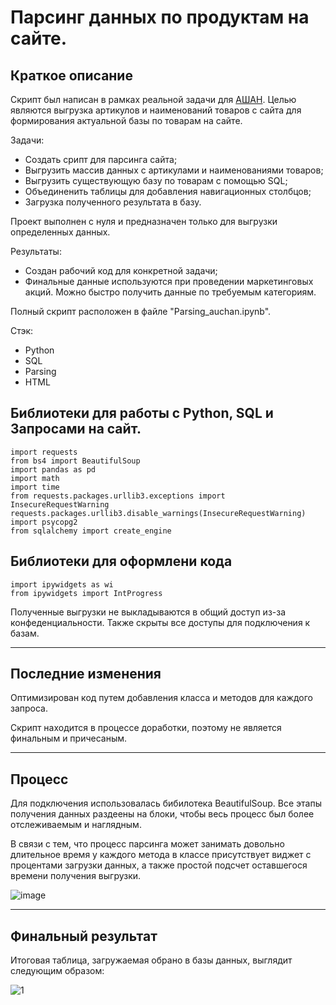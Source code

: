 # Парсинг данных по продуктам на сайте.

## Краткое описание
Скрипт был написан в рамках реальной задачи для [АШАН](https://www.auchan.ru/).
Целью являются выгрузка артикулов и наименований товаров с сайта для формирования актуальной базы по товарам на сайте.

Задачи:
- Создать срипт для парсинга сайта;
- Выгрузить массив данных с артикулами и наименованиями товаров;
- Выгрузить существующую базу по товарам с помощью SQL;
- Объединенить таблицы для добавления навигационных столбцов;
- Загрузка полученного результата в базу.

Проект выполнен с нуля и предназначен только для выгрузки определенных данных.

Результаты:
- Создан рабочий код для конкретной задачи;
- Финальные данные используются при проведении маркетинговых акций. Можно быстро получить данные по требуемым категориям.

Полный скрипт расположен в файле "Parsing_auchan.ipynb".

Стэк:

- Python
- SQL
- Parsing
- HTML

## Библиотеки для работы с Python, SQL и Запросами на сайт.

```
import requests
from bs4 import BeautifulSoup
import pandas as pd
import math
import time
from requests.packages.urllib3.exceptions import InsecureRequestWarning
requests.packages.urllib3.disable_warnings(InsecureRequestWarning)
import psycopg2
from sqlalchemy import create_engine
```

## Библиотеки для оформлени кода

```
import ipywidgets as wi
from ipywidgets import IntProgress
```

Полученные выгрузки не выкладываются в общий доступ из-за конфеденциальности. Также скрыты все доступы для подключения к базам.
_________________________________
## Последние изменения

Оптимизирован код путем добавления класса и методов для каждого запроса.

Скрипт находится в процессе доработки, поэтому не является финальным и причесаным.
_________________________________

## Процесс

Для подключения использовалась бибилотека BeautifulSoup. Все этапы получения данных раздеены на блоки, чтобы весь процесс был более отслеживаемым и наглядным.

В связи с тем, что процесс парсинга может занимать довольно длительное время у каждого метода в классе присутствует виджет с процентами загрузки данных, а также простой подсчет оставшегося времени получения выгрузки.

![image](https://github.com/AlenaLes/Parsing/assets/100629361/69d1484f-9561-44a0-ad87-ed99e1021ed7)
_________________________________

## Финальный результат

Итоговая таблица, загружаемая обрано в базы данных, выглядит следующим образом: 

![1](https://github.com/AlenaLes/Parsing/assets/100629361/66341ce8-a6f3-4a68-bc62-ac4d63b2e71e)

